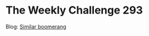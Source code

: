 # The Weekly Challenge 293

Blog: [Similar boomerang](https://dev.to/simongreennet/similar-boomerang-2h88)
